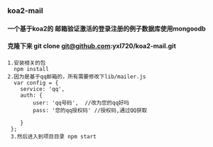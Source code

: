 ### koa2-mail
#### 一个基于koa2的 邮箱验证激活的登录注册的例子数据库使用mongoodb

#### 克隆下来 git clone git@github.com:yxl720/koa2-mail.git
```
1.安装相关的包
  npm install 
2.因为是基于qq邮箱的，所有需要修改下lib/mailer.js
  var config = {
    service: 'qq',
    auth: {
        user: 'qq号码',  //改为您的qq好吗
        pass: '您的qq授权码' //授权码,通过QQ获取

    }
 };
 3.然后进入到项目目录 npm start
```
